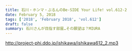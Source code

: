 ```yaml
---
title: 石川・ホンマ・ぶるんのBe-SIDE Your Life! vol.612-2
date: February 5, 2018
tags: ['2018', 'February 2018', 'vol.612']
draft: false
summary: 石川さんが目指す部屋…その願望は？MIURA
---
```


http://project-phi.ddo.jp/ishikawa/ishikawa612_2.mp3